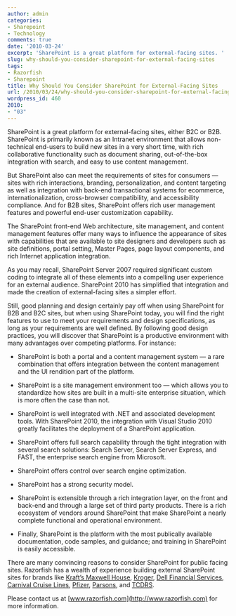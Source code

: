 ```yaml
---
author: admin
categories:
- Sharepoint
- Technology
comments: true
date: '2010-03-24'
excerpt: 'SharePoint is a great platform for external-facing sites. '
slug: why-should-you-consider-sharepoint-for-external-facing-sites
tags:
- Razorfish
- Sharepoint
title: Why Should You Consider SharePoint for External-Facing Sites
url: /2010/03/24/why-should-you-consider-sharepoint-for-external-facing-sites/index.html
wordpress_id: 460
2010:
- "03"
---
```



SharePoint is a great platform for external-facing sites, either B2C or B2B. SharePoint is primarily known as an Intranet environment that allows non-technical end-users to build new sites in a very short time, with rich collaborative functionality such as document sharing, out-of-the-box integration with search, and easy to use content management.

But SharePoint also can meet the requirements of sites for consumers — sites with rich interactions, branding, personalization, and content targeting as well as integration with back-end transactional systems for ecommerce, internationalization, cross-browser compatibility, and accessibility compliance. And for B2B sites, SharePoint offers rich user management features and powerful end-user customization capability.

The SharePoint front-end Web architecture, site management, and content management features offer many ways to influence the appearance of sites with capabilities that are available to site designers and developers such as site definitions, portal setting, Master Pages, page layout components, and rich Internet application integration.

As you may recall, SharePoint Server 2007 required significant custom coding to integrate all of these elements into a compelling user experience for an external audience. SharePoint 2010 has simplified that integration and made the creation of external-facing sites a simpler effort.

Still, good planning and design certainly pay off when using SharePoint for B2B and B2C sites, but when using SharePoint today, you will find the right features to use to meet your requirements and design specifications, as long as your requirements are well defined. By following good design practices, you will discover that SharePoint is a productive environment with many advantages over competing platforms. For instance:



	
  * SharePoint is both a portal and a content management system — a rare combination that offers integration between the content management and the UI rendition part of the platform.

	
  * SharePoint is a site management environment too — which allows you to standardize how sites are built in a multi-site enterprise situation, which is more often the case than not.

	
  * SharePoint is well integrated with .NET and associated development tools. With SharePoint 2010, the integration with Visual Studio 2010 greatly facilitates the deployment of a SharePoint application.

	
  * SharePoint offers full search capability through the tight integration with several search solutions: Search Server, Search Server Express, and FAST, the enterprise search engine from Microsoft.

	
  * SharePoint offers control over search engine optimization.

	
  * SharePoint has a strong security model.

	
  * SharePoint is extensible through a rich integration layer, on the front and back-end and through a large set of third party products. There is a rich ecosystem of vendors around SharePoint that make SharePoint a nearly complete functional and operational environment.

	
  * Finally, SharePoint is the platform with the most publically available documentation, code samples, and guidance; and training in SharePoint is easily accessible.


There are many convincing reasons to consider SharePoint for public facing sites. Razorfish has a wealth of experience building external SharePoint sites for brands like [Kraft’s Maxwell House](http://www.kraftbrands.com/maxwellhousecoffee/Pages/default.aspx), [Kroger](http://www.kroger.com/), [Dell Financial Services](http://www.dellfinancialservices.com), [Carnival Cruise Lines](http://www.pocruises.com.au/Pages/default.aspx), [Pfizer](http://www.pfizer.co.uk/default.aspx), [Parsons](http://www.parsons.com/), and [TCDRS](http://www.tcdrs.org/).

Please contact us at [www.razorfish.com](http://www.razorfish.com) for more information.
